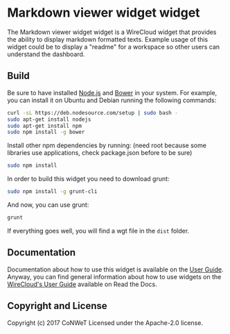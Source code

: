 # Markdown viewer widget widget

The Markdown viewer widget widget is a WireCloud widget that provides the ability to display markdown formatted texts. Example usage of this widget could be to display a "readme" for a workspace so other users can understand the dashboard.

## Build

Be sure to have installed [Node.js](http://node.js) and [Bower](http://bower.io) in your system. For example, you can install it on Ubuntu and Debian running the following commands:

```bash
curl -sL https://deb.nodesource.com/setup | sudo bash -
sudo apt-get install nodejs
sudo apt-get install npm
sudo npm install -g bower
```

Install other npm dependencies by running: (need root because some libraries use applications, check package.json before to be sure)

```bash
sudo npm install
```

In order to build this widget you need to download grunt:

```bash
sudo npm install -g grunt-cli
```

And now, you can use grunt:

```bash
grunt
```

If everything goes well, you will find a wgt file in the `dist` folder.

## Documentation

Documentation about how to use this widget is available on the
[User Guide](src/doc/userguide.md). Anyway, you can find general information
about how to use widgets on the
[WireCloud's User Guide](https://wirecloud.readthedocs.io/en/stable/user_guide/)
available on Read the Docs.

## Copyright and License

Copyright (c) 2017 CoNWeT
Licensed under the Apache-2.0 license.
